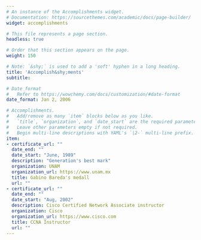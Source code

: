 ```yaml
---
# An instance of the Accomplishments widget.
# Documentation: https://sourcethemes.com/academic/docs/page-builder/
widget: accomplishments

# This file represents a page section.
headless: true

# Order that this section appears on the page.
weight: 150

# Note: `&shy;` is used to add a 'soft' hyphen in a long heading.
title: 'Accomplish&shy;ments'
subtitle:

# Date format
#   Refer to https://wowchemy.com/docs/customization/#date-format
date_format: Jan 2, 2006

# Accomplishments.
#   Add/remove as many `item` blocks below as you like.
#   `title`, `organization`, and `date_start` are the required parameters.
#   Leave other parameters empty if not required.
#   Begin multi-line descriptions with YAML's `|2-` multi-line prefix.
item:
- certificate_url: ""
  date_end: ""
  date_start: "June, 1989"
  description: "Generation's best mark"
  organization: UNAM
  organization_url: https://www.unam.mx
  title: Gabino Bareda's medall
  url: ""
- certificate_url: ""
  date_end: ""
  date_start: "Aug, 2002"
  description: Cisco Certified Network Associate instructor
  organization: Cisco
  organization_url: https://www.cisco.com
  title: CCNA Instructor
  url: ""
---
```

